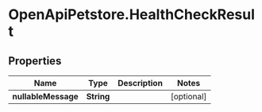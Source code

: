 # OpenApiPetstore.HealthCheckResult

## Properties
Name | Type | Description | Notes
------------ | ------------- | ------------- | -------------
**nullableMessage** | **String** |  | [optional] 


